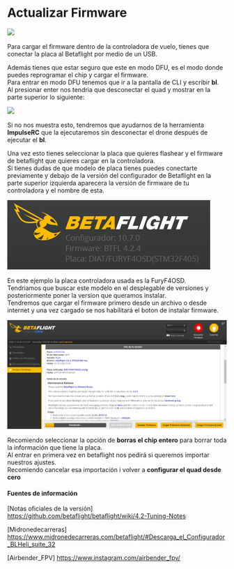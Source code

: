 # Actualizar Firmware

<img src="https://raw.githubusercontent.com/wiki/betaflight/betaflight/images/betaflight/bf_logo.png">

Para cargar el firmware dentro de la controladora de vuelo, tienes que conectar la placa al Betaflight por medio de un USB.  

Además tienes que estar seguro que este en modo DFU, es el modo donde puedes reprogramar el chip y cargar el firmware.  
Para entrar en modo DFU tenemos que ir a la pantalla de CLI y escribir **bl**.  
Al presionar enter nos tendria que desconectar el quad y mostrar en la parte superior lo siguiente:  

<img src="https://www.midronedecarreras.com/wp-content/uploads/2019/05/DFU_Betaflight.jpg">

Si no nos muestra esto, tendremos que ayudarnos de la herramienta **ImpulseRC** que la ejecutaremos sin desconectar el drone después de ejecutar el **bl**.

Una vez esto tienes seleccionar la placa que quieres flashear y el firmware de betaflight que quieres cargar en la controladora.    
Si tienes dudas de que modelo de placa tienes puedes conectarte previamente y debajo de la versión del configurador de Betaflight en la parte superior izquierda aparecera la versión de firmware de tu controladora y el nombre de esta. 

<img src="https://raw.githubusercontent.com/AirbenderFPV/Betaflight-4.2.0/main/images/tipocontroladoravuelo.PNG">

En este ejemplo la placa controladora usada es la FuryF4OSD.  
Tendriamos que buscar este modelo en el desplegable de versiones y posteriormente poner la version que queramos instalar.    
Tendremos que cargar el firmware primero desde un archivo o desde internet y una vez cargado se nos habilitará el boton de instalar firmware.    

<img src="https://raw.githubusercontent.com/AirbenderFPV/Betaflight-4.2.0/main/images/InstalacionFirmware.PNG">

Recomiendo seleccionar la opción de **borras el chip entero** para borrar toda la información que tiene la placa.  
Al entrar en primera vez en betaflight nos pedirá si queremos importar nuestros ajustes.  
Recomiendo cancelar esa importación i volver a **configurar el quad desde cero**

#### Fuentes de información

[Notas oficiales de la versión] https://github.com/betaflight/betaflight/wiki/4.2-Tuning-Notes  
 
[Midronedecarreras] https://www.midronedecarreras.com/betaflight/#Descarga_el_Configurador_BLHeli_suite_32  

[Airbender_FPV] https://www.instagram.com/airbender_fpv/
